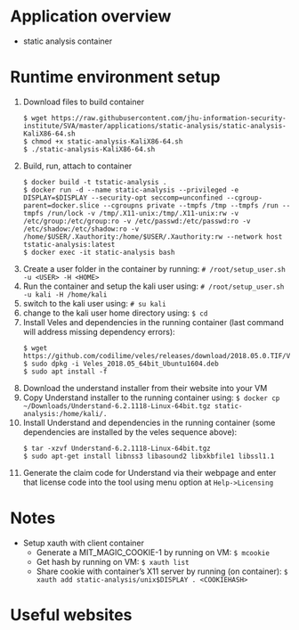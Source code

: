 # Application overview
* static analysis container

# Runtime environment setup
1. Download files to build container
    ```
    $ wget https://raw.githubusercontent.com/jhu-information-security-institute/SVA/master/applications/static-analysis/static-analysis-KaliX86-64.sh
    $ chmod +x static-analysis-KaliX86-64.sh
    $ ./static-analysis-KaliX86-64.sh
    ```
1. Build, run, attach to container
    ```
    $ docker build -t tstatic-analysis .
    $ docker run -d --name static-analysis --privileged -e DISPLAY=$DISPLAY --security-opt seccomp=unconfined --cgroup-parent=docker.slice --cgroupns private --tmpfs /tmp --tmpfs /run --tmpfs /run/lock -v /tmp/.X11-unix:/tmp/.X11-unix:rw -v /etc/group:/etc/group:ro -v /etc/passwd:/etc/passwd:ro -v /etc/shadow:/etc/shadow:ro -v /home/$USER/.Xauthority:/home/$USER/.Xauthority:rw --network host tstatic-analysis:latest
    $ docker exec -it static-analysis bash 
    ```
1. Create a user folder in the container by running: `# /root/setup_user.sh -u <USER> -H <HOME> `
1. Run the container and setup the kali user using: `# /root/setup_user.sh -u kali -H /home/kali`
1. switch to the kali user using: `# su kali`
1. change to the kali user home directory using: `$ cd`
1. Install Veles and dependencies in the running container (last command will address missing dependency errors):
    ```
    $ wget https://github.com/codilime/veles/releases/download/2018.05.0.TIF/Veles_2018.05_64bit_Ubuntu1604.deb
    $ sudo dpkg -i Veles_2018.05_64bit_Ubuntu1604.deb
    $ sudo apt install -f
    ```
1. Download the understand installer from their website into your VM
1. Copy Understand installer to the running container using: `$ docker cp ~/Downloads/Understand-6.2.1118-Linux-64bit.tgz static-analysis:/home/kali/.`
1. Install Understand and dependencies in the running container (some dependencies are installed by the veles sequence above):
    ```
    $ tar -xzvf Understand-6.2.1118-Linux-64bit.tgz
    $ sudo apt-get install libnss3 libasound2 libxkbfile1 libssl1.1
    ```
1. Generate the claim code for Understand via their webpage and enter that license code into the tool using menu option at `Help->Licensing`

# Notes
* Setup xauth with client container
    * Generate a MIT_MAGIC_COOKIE-1 by running on VM: `$ mcookie`
    * Get <COOKIEHASH> hash by running on VM: `$ xauth list`
    * Share cookie with container’s X11 server by running (on container): `$ xauth add static-analysis/unix$DISPLAY . <COOKIEHASH>`
   
# Useful websites
